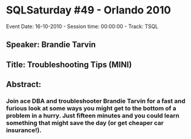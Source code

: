 # SQLSaturday #49 - Orlando 2010
Event Date: 16-10-2010 - Session time: 00:00:00 - Track: TSQL
## Speaker: Brandie Tarvin
## Title: Troubleshooting Tips (MINI)
## Abstract:
### Join ace DBA and troubleshooter Brandie Tarvin for a fast and furious look at some ways you might get to the bottom of a problem in a hurry. Just fifteen minutes and you could learn something that might save the day (or get cheaper car insurance!).
